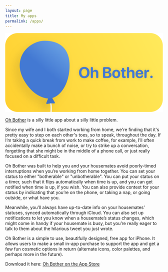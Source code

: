 ```yaml
---
layout: page
title: My apps
permalink: /apps/
---
```


![Oh Bother promo banner](/assets/img/oh-bother-banner.png)

[Oh Bother](https://apps.apple.com/app/id1511197431) is a silly little app about a silly little problem. 

Since my wife and I both started working from home, we're finding that it's pretty easy to step on each other's toes, so to speak, throughout the day. If I’m taking a quick break from work to make coffee, for example, I’ll often accidentally make a bunch of noise, or try to strike up a conversation, forgetting that she might be in the middle of a phone call, or just really focused on a difficult task.

Oh Bother was built to help you and your housemates avoid poorly-timed interruptions when you’re working from home together. You can set your status to either "botherable" or "unbotherable". You can put your status on a timer, such that it flips automatically when time is up, and you can get notified when time is up, if you wish. You can also provide context for your status by indicating that you’re on the phone, or taking a nap, or going outside, or what have you.

Meanwhile, you’ll always have up-to-date info on your housemates’ statuses, synced automatically through iCloud. You can also set up notifications to let you know when a housemate’s status changes, which might come in handy if your housemate is busy, but you’re really eager to talk to them about the hilarious tweet you just wrote.

Oh Bother is a simple to use, beautifully designed, free app for iPhone. It allows users to make a small in-app purchase to support the app and get a few fun cosmetic options in return (alternate icons, color palettes, and perhaps more in the future). 

Download it here: [Oh Bother on the App Store](https://apps.apple.com/app/id1511197431)
